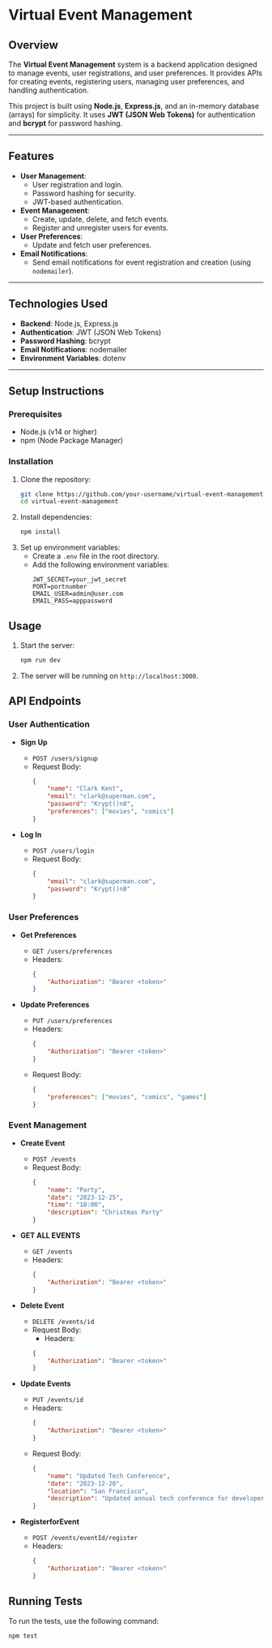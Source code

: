 # Virtual Event Management

## Overview
The **Virtual Event Management** system is a backend application designed to manage events, user registrations, and user preferences. It provides APIs for creating events, registering users, managing user preferences, and handling authentication.

This project is built using **Node.js**, **Express.js**, and an in-memory database (arrays) for simplicity. It uses **JWT (JSON Web Tokens)** for authentication and **bcrypt** for password hashing.

---

## Features
- **User Management**:
  - User registration and login.
  - Password hashing for security.
  - JWT-based authentication.
- **Event Management**:
  - Create, update, delete, and fetch events.
  - Register and unregister users for events.
- **User Preferences**:
  - Update and fetch user preferences.
- **Email Notifications**:
  - Send email notifications for event registration and creation (using `nodemailer`).

---

## Technologies Used
- **Backend**: Node.js, Express.js
- **Authentication**: JWT (JSON Web Tokens)
- **Password Hashing**: bcrypt
- **Email Notifications**: nodemailer
- **Environment Variables**: dotenv

---

## Setup Instructions

### Prerequisites
- Node.js (v14 or higher)
- npm (Node Package Manager)

### Installation
1. Clone the repository:
   ```sh
   git clone https://github.com/your-username/virtual-event-management.git
   cd virtual-event-management
   ```
2. Install dependencies:
    ```sh
    npm install
    ```
3. Set up environment variables:
    - Create a `.env` file in the root directory.
    - Add the following environment variables:
        ```
        JWT_SECRET=your_jwt_secret
        PORT=portnumber
        EMAIL_USER=admin@user.com
        EMAIL_PASS=apppassword

## Usage

1. Start the server:
    ```sh
    npm run dev
    ```

2. The server will be running on `http://localhost:3000`.

## API Endpoints

### User Authentication

- **Sign Up**
    - `POST /users/signup`
    - Request Body:
        ```json
        {
            "name": "Clark Kent",
            "email": "clark@superman.com",
            "password": "Krypt()n8",
            "preferences": ["movies", "comics"]
        }
        ```

- **Log In**
    - `POST /users/login`
    - Request Body:
        ```json
        {
            "email": "clark@superman.com",
            "password": "Krypt()n8"
        }
        ```

### User Preferences

- **Get Preferences**
    - `GET /users/preferences`
    - Headers:
        ```json
        {
            "Authorization": "Bearer <token>"
        }
        ```

- **Update Preferences**
    - `PUT /users/preferences`
    - Headers:
        ```json
        {
            "Authorization": "Bearer <token>"
        }
        ```
    - Request Body:
        ```json
        {
            "preferences": ["movies", "comics", "games"]
        }
        ```
### Event Management 

- **Create Event**
    - `POST /events`
    - Request Body:
        ```json
        {
            "name": "Party",
            "date": "2023-12-25",
            "time": "18:00",
            "description": "Christmas Party"
        }
        ```
- **GET ALL EVENTS**
    - `GET /events`
    - Headers:
        ```json
        {
            "Authorization": "Bearer <token>"
        }
        ```
- **Delete Event**
    - `DELETE /events/id`
    - Request Body:
        - Headers:
        ```json
        {
            "Authorization": "Bearer <token>"
        }
        ```
- **Update Events**
    - `PUT /events/id`
    - Headers:
        ```json
        {
            "Authorization": "Bearer <token>"
        }
        ```
    - Request Body:
        ```json
        {
            "name": "Updated Tech Conference",
            "date": "2023-12-20",
            "location": "San Francisco",
            "description": "Updated annual tech conference for developers."
        }
        ```


- **RegisterforEvent**
    - `POST /events/eventId/register`
    - Headers:
        ```json
        {
            "Authorization": "Bearer <token>"
        }
        ```
## Running Tests

To run the tests, use the following command:
```sh
npm test